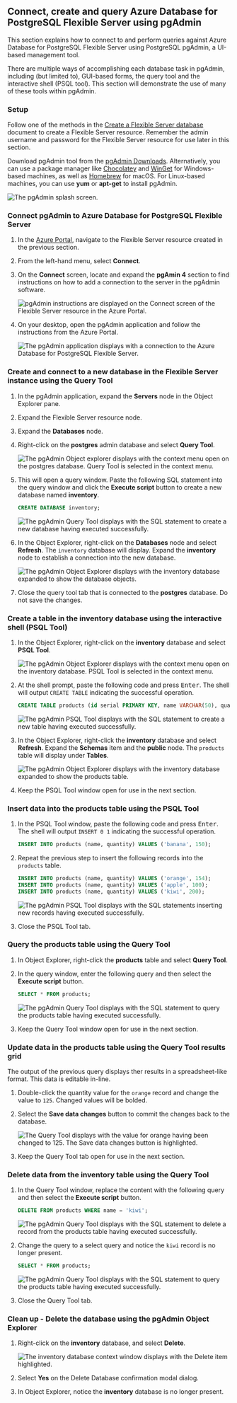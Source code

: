 ## Connect, create and query Azure Database for PostgreSQL Flexible Server using pgAdmin

This section explains how to connect to and perform queries against Azure Database for PostgreSQL Flexible Server using PostgreSQL pgAdmin, a UI-based management tool.

There are multiple ways of accomplishing each database task in pgAdmin, including (but limited to), GUI-based forms, the query tool and the interactive shell (PSQL tool). This section will demonstrate the use of many of these tools within pgAdmin.

### Setup

Follow one of the methods in the [Create a Flexible Server database](./03_00_Getting_Started_Provision_PostgreSQL_Flexible_Server.md) document to create a Flexible Server resource. Remember the admin username and password for the Flexible Server resource for use later in this section.

Download pgAdmin tool from the [pgAdmin Downloads](https://www.pgadmin.org/download/). Alternatively, you can use a package manager like [Chocolatey](https://community.chocolatey.org/packages/pgadmin4) and [WinGet](https://winget.run/search?query=pgAdmin) for Windows-based machines, as well as [Homebrew](https://formulae.brew.sh/cask/pgadmin4) for macOS. For Linux-based machines, you can use **yum** or **apt-get** to install pgAdmin.

![The pgAdmin splash screen.](media/pgadmin-splash.png "The pgAdmin splash screen")

### Connect pgAdmin to Azure Database for PostgreSQL Flexible Server

1. In the [Azure Portal](https://portal.azure.com), navigate to the Flexible Server resource created in the previous section.

2. From the left-hand menu, select **Connect**.

3. On the **Connect** screen, locate and expand the **pgAmin 4** section to find instructions on how to add a connection to the server in the pgAdmin software.

    ![pgAdmin instructions are displayed on the Connect screen of the Flexible Server resource in the Azure Portal.](media/pgadmin4-connection-instructions.png "pgAdmin server connection instructions")

4. On your desktop, open the pgAdmin application and follow the instructions from the Azure Portal.

    ![The pgAdmin application displays with a connection to the Azure Database for PostgreSQL Flexible Server.](media/flexible-server-connected.png "Connection established to Flexible Server in pgAdmin")

### Create and connect to a new database in the Flexible Server instance using the Query Tool

1. In the pgAdmin application, expand the **Servers** node in the Object Explorer pane.

2. Expand the Flexible Server resource node.

3. Expand the **Databases** node.

4. Right-click on the **postgres** admin database and select **Query Tool**.

    ![The pgAdmin Object explorer displays with the context menu open on the postgres database. Query Tool is selected in the context menu.](media/query-tool-menu-postgres-db.png "postgres database context menu")

5. This will open a query window. Paste the following SQL statement into the query window and click the **Execute script** button to create a new database named **inventory**.

    ```sql
    CREATE DATABASE inventory;
    ```

    ![The pgAdmin Query Tool displays with the SQL statement to create a new database having executed successfully.](media/query-tool-create-database.png "Query Tool with CREATE DATABASE statement")

6. In the Object Explorer, right-click on the **Databases** node and select **Refresh**. The `inventory` database will display. Expand the **inventory** node to establish a connection into the new database.

    ![The pgAdmin Object Explorer displays with the inventory database expanded to show the database objects.](media/inventory-database-created.png "inventory database created")

7. Close the query tool tab that is connected to the **postgres** database. Do not save the changes.

### Create a table in the inventory database using the interactive shell (PSQL Tool)

1. In the Object Explorer, right-click on the **inventory** database and select **PSQL Tool**.

    ![The pgAdmin Object Explorer displays with the context menu open on the inventory database. PSQL Tool is selected in the context menu.](media/psql-tool-menu-inventory-db.png "inventory database context menu")

2. At the shell prompt, paste the following code and press <kbd>Enter</kbd>. The shell will output `CREATE TABLE` indicating the successful operation.

    ```sql
    CREATE TABLE products (id serial PRIMARY KEY, name VARCHAR(50), quantity INTEGER);
    ```

    ![The pgAdmin PSQL Tool displays with the SQL statement to create a new table having executed successfully.](media/psql-tool-create-table.png "PSQL Tool with CREATE TABLE statement")

3. In the Object Explorer, right-click the **inventory** database and select **Refresh**. Expand the **Schemas** item and the **public** node. The `products` table will display under **Tables**.

    ![The pgAdmin Object Explorer displays with the inventory database expanded to show the products table.](media/products-table-created.png "products table created")

4. Keep the PSQL Tool window open for use in the next section.

### Insert data into the products table using the PSQL Tool

1. In the PSQL Tool window, paste the following code and press <kbd>Enter</kbd>. The shell will output `INSERT 0 1` indicating the successful operation.

    ```sql
    INSERT INTO products (name, quantity) VALUES ('banana', 150);
    ```

2. Repeat the previous step to insert the following records into the `products` table.

    ```sql
    INSERT INTO products (name, quantity) VALUES ('orange', 154);
    INSERT INTO products (name, quantity) VALUES ('apple', 100);
    INSERT INTO products (name, quantity) VALUES ('kiwi', 200);
    ```

    ![The pgAdmin PSQL Tool displays with the SQL statements inserting new records having executed successfully.](media/psql-tool-insert-record.png "PSQL Tool with INSERT statements")

3. Close the PSQL Tool tab.

### Query the products table using the Query Tool

1. In Object Explorer, right-click the **products** table and select **Query Tool**.

2. In the query window, enter the following query and then select the **Execute script** button.

    ```sql
    SELECT * FROM products;
    ```

    ![The pgAdmin Query Tool displays with the SQL statement to query the products table having executed successfully.](media/query-tool-select-all.png "Query Tool with SELECT statement")

3. Keep the Query Tool window open for use in the next section.

### Update data in the products table using the Query Tool results grid

The output of the previous query displays ther results in a spreadsheet-like format. This data is editable in-line.

1. Double-click the quantity value for the `orange` record and change the value to `125`. Changed values will be bolded.

2. Select the **Save data changes** button to commit the changes back to the database.

    ![The Query Tool displays with the value for orange having been changed to 125. The Save data changes button is highlighted.](media/update-row-gui.png "Update row in grid")

3. Keep the Query Tool tab open for use in the next section.

### Delete data from the inventory table using the Query Tool

1. In the Query Tool window, replace the content with the following query and then select the **Execute script** button.

    ```sql
    DELETE FROM products WHERE name = 'kiwi';
    ```

    ![The pgAdmin Query Tool displays with the SQL statement to delete a record from the products table having executed successfully.](media/query-tool-delete-record.png "Query Tool with DELETE statement")

2. Change the query to a select query and notice the `kiwi` record is no longer present.

    ```sql
    SELECT * FROM products;
    ```

    ![The pgAdmin Query Tool displays with the SQL statement to query the products table having executed successfully.](media/query-tool-select-all-after-delete.png "Query Tool with SELECT statement")

3. Close the Query Tool tab.

### Clean up - Delete the database using the pgAdmin Object Explorer

1. Right-click on the **inventory** database, and select **Delete**.

    ![The inventory database context window displays with the Delete item highlighted.](media/delete-inventory-db.png)

2. Select **Yes** on the Delete Database confirmation modal dialog.

3. In Object Explorer, notice the **inventory** database is no longer present.
